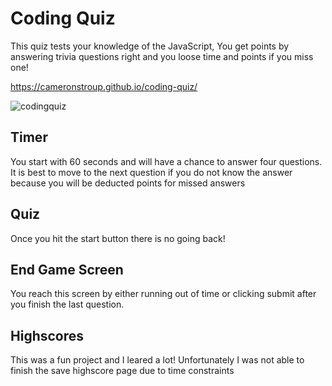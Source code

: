 # Coding Quiz

This quiz tests your knowledge of the JavaScript,  You get points by answering trivia questions right and you loose time and points if you miss one!


https://cameronstroup.github.io/coding-quiz/

![codingquiz](https://user-images.githubusercontent.com/90347622/156971519-6c3ed119-5403-4d71-9c9d-48c5b3b3da87.JPG)

## Timer

You start with 60 seconds and will have a chance to answer four questions. It is best to move to the next question if you do not know the answer because you will be deducted points for missed answers
## Quiz

Once you hit the start button there is no going back!
  
 ## End Game Screen
 
You reach this screen by either running out of time or clicking submit after you finish the last question.

## Highscores

This was a fun project and I leared a lot! Unfortunately I was not able to finish the save highscore page due to time constraints 
